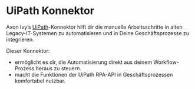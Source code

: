 # UiPath Konnektor

Axon Ivy’s [UiPath](https://www.uipath.com/)-Konnektor hilft dir die manuelle Arbeitsschritte in alten Legacy-IT-Systemen zu automatisieren und in Deine Geschäftsprozesse zu integrieren.

Dieser Konnektor:

- ermöglicht es dir, die Automatisierung direkt aus deinem Workflow-Prozess heraus zu steuern.
- macht die Funktionen der UiPath RPA-API in Geschäftsprozessen komfortabel nutzbar.

